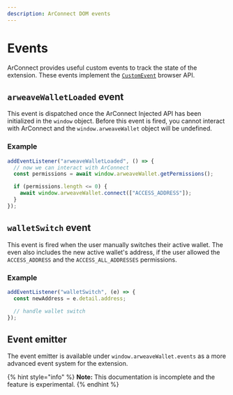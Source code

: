 ```yaml
---
description: ArConnect DOM events
---
```


# Events

ArConnect provides useful custom events to track the state of the extension. These events implement the [`CustomEvent`](https://developer.mozilla.org/en-US/docs/Web/Events/Creating\_and\_triggering\_events#adding\_custom\_data\_%E2%80%93\_customevent) browser API.

## `arweaveWalletLoaded` event

This event is dispatched once the ArConnect Injected API has been initialized in the `window` object. Before this event is fired, you cannot interact with ArConnect and the `window.arweaveWallet` object will be undefined.

### Example

```ts
addEventListener("arweaveWalletLoaded", () => {
  // now we can interact with ArConnect
  const permissions = await window.arweaveWallet.getPermissions();

  if (permissions.length <= 0) {
    await window.arweaveWallet.connect(["ACCESS_ADDRESS"]);
  }
});
```

## `walletSwitch` event

This event is fired when the user manually switches their active wallet. The even also includes the new active wallet's address, if the user allowed the `ACCESS_ADDRESS` and the `ACCESS_ALL_ADDRESSES` permissions.

### Example

```ts
addEventListener("walletSwitch", (e) => {
  const newAddress = e.detail.address;

  // handle wallet switch
});
```

## Event emitter

The event emitter is available under `window.arweaveWallet.events` as a more advanced event system for the extension.

{% hint style="info" %}
**Note:** This documentation is incomplete and the feature is experimental.
{% endhint %}
